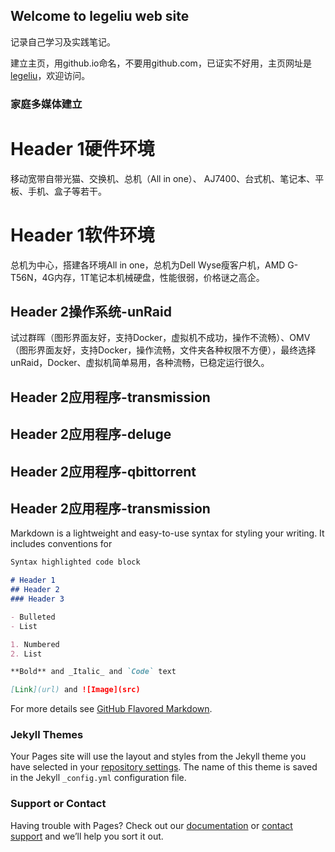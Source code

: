 ## Welcome to legeliu web site

记录自己学习及实践笔记。

建立主页，用github.io命名，不要用github.com，已证实不好用，主页网址是 [legeliu](https://legeliu.github.io/)，欢迎访问。


### 家庭多媒体建立

# Header 1硬件环境

移动宽带自带光猫、交换机、总机（All in one）、 AJ7400、台式机、笔记本、平板、手机、盒子等若干。

# Header 1软件环境

总机为中心，搭建各环境All in one，总机为Dell Wyse瘦客户机，AMD G-T56N，4G内存，1T笔记本机械硬盘，性能很弱，价格谜之高企。

## Header 2操作系统-unRaid

试过群晖（图形界面友好，支持Docker，虚拟机不成功，操作不流畅）、OMV（图形界面友好，支持Docker，操作流畅，文件夹各种权限不方便），最终选择unRaid，Docker、虚拟机简单易用，各种流畅，已稳定运行很久。

## Header 2应用程序-transmission

## Header 2应用程序-deluge

## Header 2应用程序-qbittorrent

## Header 2应用程序-transmission

Markdown is a lightweight and easy-to-use syntax for styling your writing. It includes conventions for

```markdown
Syntax highlighted code block

# Header 1
## Header 2
### Header 3

- Bulleted
- List

1. Numbered
2. List

**Bold** and _Italic_ and `Code` text

[Link](url) and ![Image](src)
```

For more details see [GitHub Flavored Markdown](https://guides.github.com/features/mastering-markdown/).

### Jekyll Themes

Your Pages site will use the layout and styles from the Jekyll theme you have selected in your [repository settings](https://github.com/legeliu/legeliu.github.io/settings). The name of this theme is saved in the Jekyll `_config.yml` configuration file.

### Support or Contact

Having trouble with Pages? Check out our [documentation](https://docs.github.com/categories/github-pages-basics/) or [contact support](https://github.com/contact) and we’ll help you sort it out.
